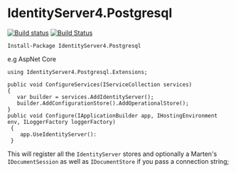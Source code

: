 # IdentityServer4.Postgresql

[![Build status](https://ci.appveyor.com/api/projects/status/r4boyo3qkhbrmh8o/branch/master?svg=true)](https://ci.appveyor.com/project/sphiecoh/identityserver4-postgresql/branch/master)
[![Build Status](https://travis-ci.org/Sphiecoh/IdentityServer4.Postgresql.svg?branch=master)](https://travis-ci.org/Sphiecoh/IdentityServer4.Postgresql)

`Install-Package IdentityServer4.Postgresql`

e.g AspNet Core
```
using IdentityServer4.Postgresql.Extensions;

public void ConfigureServices(IServiceCollection services)
{
   var builder = services.AddIdentityServer();
   builder.AddConfigurationStore().AddOperationalStore();
}
public void Configure(IApplicationBuilder app, IHostingEnvironment env, ILoggerFactory loggerFactory)
 {
    app.UseIdentityServer():
 }
 ```
 This will register all the `IdentityServer` stores and optionally a Marten's `IDocumentSession` as well as `IDocumentStore` if you pass a connection string;
 
